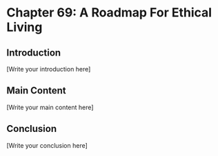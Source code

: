 # Chapter 69: A Roadmap For Ethical Living

## Introduction

[Write your introduction here]

## Main Content

[Write your main content here]

## Conclusion

[Write your conclusion here]